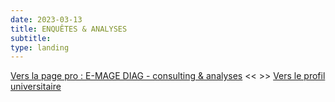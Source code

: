 ```yaml
---
date: 2023-03-13
title: ENQUÊTES & ANALYSES
subtitle: 
type: landing
---
```

[Vers la page pro : E-MAGE DIAG - consulting & analyses](../) << >> [Vers le profil universitaire](../academic_resume/description_clement/) 